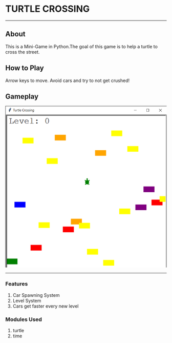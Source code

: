 # TURTLE CROSSING

***

## About
This is a Mini-Game in Python.The goal of this game is to 
help a turtle to cross the street. 

## How to Play
Arrow keys to move. Avoid cars and try to not get crushed!

## Gameplay 
<img src="turtle.png">

***


### Features 
1. Car Spawning System  
2. Level System 
3. Cars get faster every new level


### Modules Used
1. turtle
2. time 

